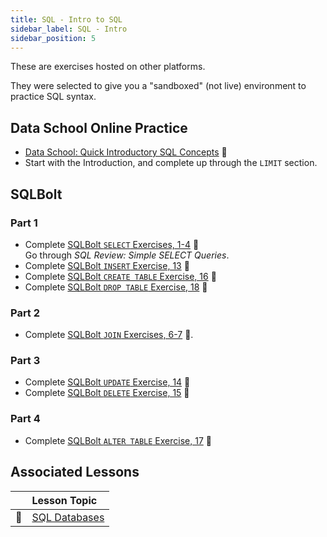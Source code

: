 ```yaml
---
title: SQL - Intro to SQL
sidebar_label: SQL - Intro
sidebar_position: 5
---
```


<!-- markdownlint-disable no-inline-html -->

These are exercises hosted on other platforms.

They were selected to give you a "sandboxed" (not live) environment to practice SQL syntax.

## Data School Online Practice

- [Data School: Quick Introductory SQL Concepts](https://dataschool.com/learn-sql/introduction/) :link:
- Start with the Introduction, and complete up through the `LIMIT` section.

## SQLBolt

### Part 1

- Complete [SQLBolt `SELECT` Exercises, 1-4](https://sqlbolt.com/) :link:
    <br/> Go through _SQL Review: Simple SELECT Queries_.
- Complete [SQLBolt `INSERT` Exercise, 13](https://sqlbolt.com/lesson/inserting_rows) :link:
- Complete [SQLBolt `CREATE TABLE` Exercise, 16](https://sqlbolt.com/lesson/creating_tables) :link:
- Complete [SQLBolt `DROP TABLE` Exercise, 18](https://sqlbolt.com/lesson/dropping_tables) :link:

### Part 2

- Complete [SQLBolt `JOIN` Exercises, 6-7](https://sqlbolt.com/lesson/select_queries_with_joins) :link:.

### Part 3

- Complete [SQLBolt `UPDATE` Exercise, 14](https://sqlbolt.com/lesson/updating_rows) :link:
- Complete [SQLBolt `DELETE` Exercise, 15](https://sqlbolt.com/lesson/deleting_rows) :link:

### Part 4

- Complete [SQLBolt `ALTER TABLE` Exercise, 17](https://sqlbolt.com/lesson/altering_tables) :link:

## Associated Lessons

|        | Lesson Topic                              |
| ------ | :---------------------------------------- |
| :memo: | [SQL Databases](/docs/lessons/databases/sql) |
